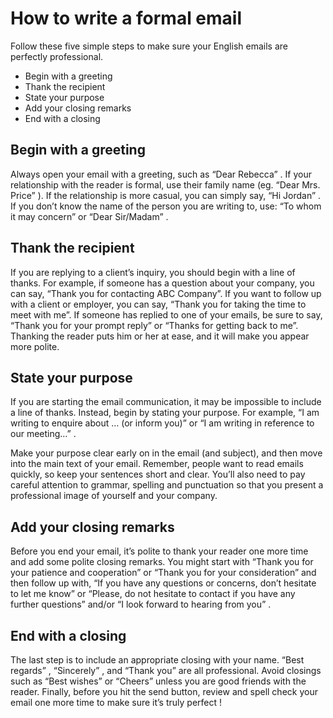 # How to write a formal email

Follow these five simple steps to make sure your English emails are perfectly
professional.

- Begin with a greeting
- Thank the recipient
- State your purpose
- Add your closing remarks
- End with a closing

## Begin with a greeting

Always open your email with a greeting, such as “Dear Rebecca” . If your
relationship with the reader is formal, use their family name (eg. “Dear Mrs. Price” ).
If the relationship is more casual, you can simply say, “Hi Jordan” . If you don’t know
the name of the person you are writing to, use: “To whom it may concern” or
“Dear Sir/Madam” .

## Thank the recipient

If you are replying to a client’s inquiry, you should begin with a line of thanks. For
example, if someone has a question about your company, you can say, “Thank you
for contacting ABC Company”. If you want to follow up with a client or employer,
you can say, “Thank you for taking the time to meet with me”. If someone has
replied to one of your emails, be sure to say, “Thank you for your prompt reply” or
“Thanks for getting back to me”. Thanking the reader puts him or her at ease, and
it will make you appear more polite.

## State your purpose

If you are starting the email communication, it may be impossible to include a line of
thanks. Instead, begin by stating your purpose. For example, “I am writing to
enquire about … (or inform you)” or “I am writing in reference to our
meeting…” .

Make your purpose clear early on in the email (and subject), and then move into the
main text of your email. Remember, people want to read emails quickly, so keep
your sentences short and clear. You’ll also need to pay careful attention to grammar,
spelling and punctuation so that you present a professional image of yourself and
your company.

## Add your closing remarks

Before you end your email, it’s polite to thank your reader one more time and add
some polite closing remarks. You might start with “Thank you for your patience
and cooperation” or “Thank you for your consideration” and then follow up with,
“If you have any questions or concerns, don’t hesitate to let me know” or
“Please, do not hesitate to contact if you have any further questions” and/or “I
look forward to hearing from you” .

## End with a closing

The last step is to include an appropriate closing with your name. “Best regards” ,
“Sincerely” , and “Thank you” are all professional. Avoid closings such as “Best
wishes” or “Cheers” unless you are good friends with the reader. Finally, before
you hit the send button, review and spell check your email one more time to
make sure it’s truly perfect !
